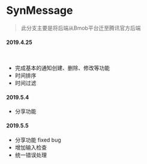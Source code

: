 # SynMessage

> 此分支主要是将后端从Bmob平台迁至腾讯官方后端

#### 2019.4.25

​	

+ 完成基本的通知创建、删除、修改等功能
+ 时间排序
+ 时间过滤


#### 2019.5.4

+ 分享功能


#### 2019.5.5

+ 分享功能 fixed bug
+ 增加输入检查
+ 统一错误处理